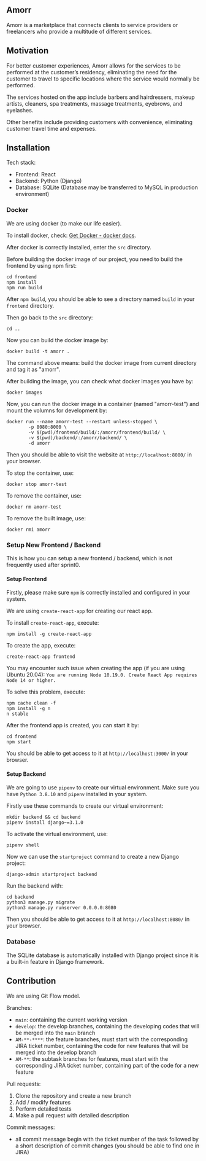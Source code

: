 ## Amorr

Amorr is a marketplace that connects clients to service providers or freelancers who provide a multitude of different services.

## Motivation

For better customer experiences, Amorr allows for the services to be performed at the customer’s residency, eliminating the need for the customer to travel to specific locations where the service would normally be performed.

The services hosted on the app include barbers and hairdressers, makeup artists, cleaners, spa treatments, massage treatments, eyebrows, and eyelashes.

Other benefits include providing customers with convenience, eliminating customer travel time and expenses.

## Installation

Tech stack:

+ Frontend: React
+ Backend: Python (Django)
+ Database: SQLite (Database may be transferred to MySQL in production environment)

### Docker

We are using docker (to make our life easier).

To install docker, check: [Get Docker - docker docs](https://docs.docker.com/get-docker/).

After docker is correctly installed, enter the `src` directory.

Before building the docker image of our project, you need to build the frontend by using npm first:

```shell
cd frontend
npm install
npm run build
```

After `npm build`, you should be able to see a directory named `build` in your `frontend` directory.

Then go back to the `src` directory:

```shell
cd ..
```

Now you can build the docker image by:

```shell
docker build -t amorr .
```

The command above means: build the docker image from current directory and tag it as "amorr".

After building the image, you can check what docker images you have by:

```shell
docker images
```

Now, you can run the docker image in a container (named "amorr-test") and mount the volumns for development by:

```shell
docker run --name amorr-test --restart unless-stopped \
        -p 8080:8000 \
        -v $(pwd)/frontend/build/:/amorr/frontend/build/ \
        -v $(pwd)/backend/:/amorr/backend/ \
        -d amorr
```

Then you should be able to visit the website at `http://localhost:8080/` in your browser.

To stop the container, use:

```shell
docker stop amorr-test
```

To remove the container, use:

```shell
docker rm amorr-test
```

To remove the built image, use:

```shell
docker rmi amorr
```

### Setup New Frontend / Backend

This is how you can setup a new frontend / backend, which is not frequently used after sprint0.

#### Setup Frontend

Firstly, please make sure `npm` is correctly installed and configured in your system.

We are using `create-react-app` for creating our react app.

To install `create-react-app`, execute:

```shell
npm install -g create-react-app
```

To create the app, execute:

```shell
create-react-app frontend
```

You may encounter such issue when creating the app (if you are using Ubuntu 20.04): `You are running Node 10.19.0. Create React App requires Node 14 or higher.`

To solve this problem, execute:

```shell
npm cache clean -f
npm install -g n
n stable
```

After the frontend app is created, you can start it by:

```shell
cd frontend
npm start
```

You should be able to get access to it at `http://localhost:3000/` in your browser.

#### Setup Backend

We are going to use `pipenv` to create our virtual environment. Make sure you have `Python 3.8.10` and `pipenv` installed in your system.

Firstly use these commands to create our virtual environment:

```shell
mkdir backend && cd backend
pipenv install django~=3.1.0
```

To activate the virtual environment, use:

```shell
pipenv shell
```

Now we can use the `startproject` command to create a new Django project:

```shell
django-admin startproject backend
```

Run the backend with:

```shell
cd backend
python3 manage.py migrate
python3 manage.py runserver 0.0.0.0:8080
```

Then you should be able to get access to it at `http://localhost:8080/` in your browser.

### Database

The SQLite database is automatically installed with Django project since it is a built-in feature in Django framework.

## Contribution

We are using Git Flow model.

Branches:

+ `main`: containing the current working version
+ `develop`: the develop branches, containing the developing codes that will be merged into the `main` branch
+ `AM-**-****`: the feature branches, must start with the corresponding JIRA ticket number, containing the code for new features that will be merged into the develop branch
+ `AM-**`: the subtask branches for features, must start with the corresponding JIRA ticket number, containing part of the code for a new feature

Pull requests:

1. Clone the repository and create a new branch
2. Add / modify features
3. Perform detailed tests
4. Make a pull request with detailed description

Commit messages:

+ all commit message begin with the ticket number of the task followed by a short description of commit changes (you should be able to find one in JIRA)

